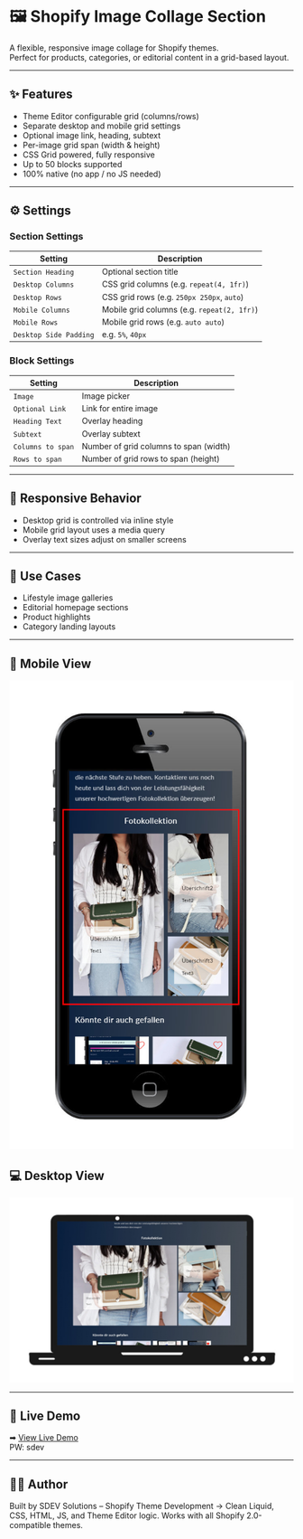 # 🖼️ Shopify Image Collage Section

A flexible, responsive image collage for Shopify themes.  
Perfect for products, categories, or editorial content in a grid-based layout.

---

## ✨ Features
- Theme Editor configurable grid (columns/rows)
- Separate desktop and mobile grid settings
- Optional image link, heading, subtext
- Per-image grid span (width & height)
- CSS Grid powered, fully responsive
- Up to 50 blocks supported
- 100% native (no app / no JS needed)

---

## ⚙️ Settings

### Section Settings
| Setting                | Description                                    |
|------------------------|------------------------------------------------|
| `Section Heading`       | Optional section title                        |
| `Desktop Columns`       | CSS grid columns (e.g. `repeat(4, 1fr)`)      |
| `Desktop Rows`          | CSS grid rows (e.g. `250px 250px`, `auto`)    |
| `Mobile Columns`        | Mobile grid columns (e.g. `repeat(2, 1fr)`)   |
| `Mobile Rows`           | Mobile grid rows (e.g. `auto auto`)           |
| `Desktop Side Padding`  | e.g. `5%`, `40px`                             |

### Block Settings
| Setting                | Description                                   |
|------------------------|-----------------------------------------------|
| `Image`                 | Image picker                                 |
| `Optional Link`          | Link for entire image                       |
| `Heading Text`           | Overlay heading                             |
| `Subtext`                | Overlay subtext                             |
| `Columns to span`        | Number of grid columns to span (width)      |
| `Rows to span`           | Number of grid rows to span (height)        |

---

## 📱 Responsive Behavior

- Desktop grid is controlled via inline style
- Mobile grid layout uses a media query
- Overlay text sizes adjust on smaller screens

---

## 🎯 Use Cases

- Lifestyle image galleries
- Editorial homepage sections
- Product highlights
- Category landing layouts

---

## 📱 Mobile View  
![Mobile Screenshot](Fotokollektion_Mobile.jpg)

## 💻 Desktop View  
![Desktop Screenshot](Fotokollektion_Desktop.jpg)

---

## 🔗 Live Demo  
➡ [View Live Demo](https://testshopstefanegger.myshopify.com/products/image-collection)  
PW: sdev

---

## 🧑‍💻 Author

Built by SDEV Solutions – Shopify Theme Development
→ Clean Liquid, CSS, HTML, JS, and Theme Editor logic.
Works with all Shopify 2.0-compatible themes.

